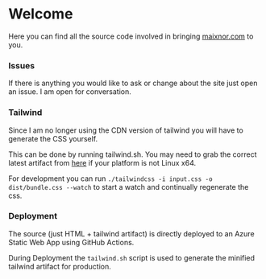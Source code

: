 
# Welcome 

Here you can find all the source code
involved in bringing [maixnor.com](https://maixnor.com) to you.

### Issues

If there is anything you would like to ask 
or change about the site just open an issue.
I am open for conversation.

### Tailwind

Since I am no longer using the CDN version of tailwind you 
will have to generate the CSS yourself.

This can be done by running tailwind.sh.
You may need to grab the correct latest artifact from [here](https://github.com/tailwindlabs/tailwindcss/releases/) 
if your platform is not Linux x64.

For development you can run 
`./tailwindcss -i input.css -o dist/bundle.css --watch`
to start a watch and continually regenerate the css. 

### Deployment

The source (just HTML + tailwind artifact) is directly 
deployed to an Azure Static Web App using GitHub Actions.

During Deployment the `tailwind.sh` script is used to generate 
the minified tailwind artifact for production.
